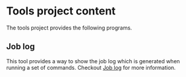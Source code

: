 # Tools project content

The tools project provides the following programs.

## Job log

This tool provides a way to show the job log which is generated when running a set of commands. Checkout [Job log](joblog.md) for more information.
